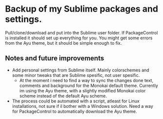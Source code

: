 # Backup of my Sublime packages and settings.
Pull/clone/download and put into the Sublime user folder. If PackageControl is installed it should set up everything for you. You might get some errors from the Ayu theme, but it should be simple enough to fix.


## Notes and future improvements
+ Add personal settings from Sublime itself. Mainly colorschemes and some minor tweaks that are Sublime spesific, not user spesific.
  - At the moment i need to find a way to sync the changes done text, comments and background for the Monokai default theme. Currently im using the Ayu theme, with a slightly modified Monokai color scheme instead of the default Ayu scheme.
+ The process could be automated with a script, atleast for Linux installations, not sure if il bother with a Windows solution. Need a way for PackageControl to automatically download the Ayu theme.
